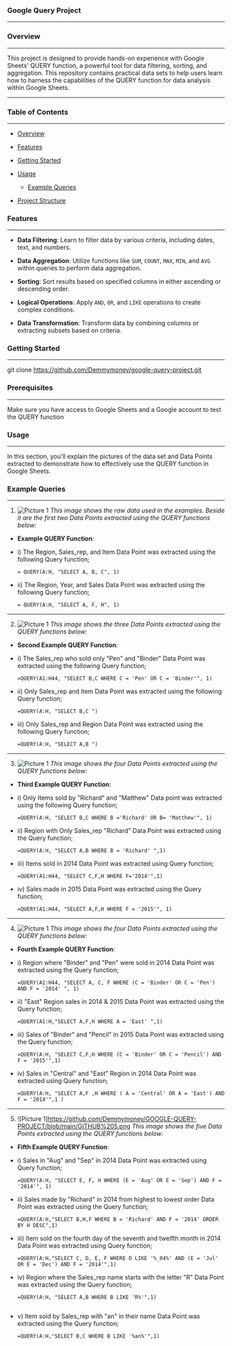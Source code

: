 ### Google Query Project
---
### Overview
---
This project is designed to provide hands-on experience with Google Sheets' QUERY function, a powerful tool for data filtering, sorting, and aggregation. This repository contains practical data sets to help users learn how to harness the capabilities of the QUERY function for data analysis within Google Sheets.

----

### Table of Contents
---
- [Overview](#overview)

- [Features](#features)

- [Getting Started](#getting-started)
  
- [Usage](#usage)
  - [Example Queries](#example-queries)
  
- [Project Structure](#project-structure)

### Features
---
- **Data Filtering**: Learn to filter data by various criteria, including dates, text, and numbers.

- **Data Aggregation**: Utilize functions like `SUM`, `COUNT`, `MAX`, `MIN`, and `AVG` within queries to perform data aggregation.

- **Sorting**: Sort results based on specified columns in either ascending or descending order.

- **Logical Operations**: Apply `AND`, `OR`, and `LIKE` operations to create complex conditions.

- **Data Transformation**: Transform data by combining columns or extracting subsets based on criteria.

### Getting Started
---
git clone https://github.com/Demmymoney/google-query-project.git

### Prerequisites
---
Make sure you have access to Google Sheets and a Google account to test the QUERY function

### Usage
---
In this section, you'll explain the pictures of the data set and Data Points extracted to demonstrate how to effectively use the QUERY function in Google Sheets.

### Example Queries
---
1) ![Picture 1](https://github.com/Demmymoney/GOOGLE-QUERY-PROJECT/blob/main/GITHUB%201.png)
*This image shows the raw data used in the examples. Beside it are the first two Data Points extracted using the QUERY functions below:*

- **Example QUERY Function**:
  
- i) The Region, Sales_rep, and Item Data Point was extracted using the following Query function;

  ```excel
  = QUERY(A:H, "SELECT A, B, C", 1)

- ii) The Region, Year, and Sales Data Point was extracted using the following Query function;

  ```excel
  = QUERY(A:H, "SELECT A, F, H", 1)
---
2) ![Picture 1](https://github.com/Demmymoney/GOOGLE-QUERY-PROJECT/blob/main/GITHUB%202.png)
*This image shows the three Data Points extracted using the QUERY functions below:*

- **Second Example QUERY Function**:

- i) The Sales_rep who sold only "Pen" and "Binder" Data Point was extracted using the following Query function;

  ```excel
  =QUERY(A1:H44, "SELECT B,C WHERE C = 'Pen' OR C = 'Binder'", 1)

- ii) Only Sales_rep and item Data Point was extracted using the following Query function;

  ```excel
  =QUERY(A:H, "SELECT B,C ")

- iii) Only Sales_rep and Region Data Point was extracted using the following Query function;

  ```excel
  =QUERY(A:H, "SELECT A,B ")
---
3) ![Picture 1](https://github.com/Demmymoney/GOOGLE-QUERY-PROJECT/blob/main/GITHUB%203.png)
*This image shows the four Data Points extracted using the QUERY functions below:*

- **Third Example QUERY Function**:

- i) Only Items sold by "Richard" and "Matthew" Data point was extracted using the following Query function;

  ```excel
  =QUERY(A:H, "SELECT B,C WHERE B ='Richard' OR B= 'Matthew'", 1)
  
- ii) Region with Only Sales_rep "Richard" Data Point was extracted using the Query function;

  ```excel
  =QUERY(A:H, "SELECT A,B WHERE B = 'Richard' ",1)

- iii) Items sold in 2014 Data Point was extracted using Query function;

  ```excel
  =QUERY(A1:H44, "SELECT C,F,H WHERE F='2014'",1)

- iv) Sales made in 2015 Data Point was extracted using the Query function;

  ```excel
  =QUERY(A1:H44, "SELECT A,F,H WHERE F = '2015'", 1)
---
4) ![Picture 1](https://github.com/Demmymoney/GOOGLE-QUERY-PROJECT/blob/main/GITHUB%204.png)
*This image shows the four Data Points extracted using the QUERY functions below:*

- **Fourth Example QUERY Function**:

- i) Region where "Binder" and "Pen" were sold in 2014 Data Point was extracted using the Query function;

  ```excel
  =QUERY(A1:H44, "SELECT A, C, F WHERE (C = 'Binder' OR C = 'Pen') AND F = '2014' ", 1)

- ii) "East" Region sales in 2014 & 2015 Data Point was extracted using the Query function;

  ```excel
  =QUERY(A1:H,"SELECT A,F,H WHERE A = 'East' ",1)

- iii) Sales of "Binder" and "Pencil" in 2015 Data Point was extracted using the Query function;

  ```excel
  =QUERY(A:H, "SELECT C,F,H WHERE (C = 'Binder' OR C = 'Pencil') AND F = '2015'",1)

- iv) Sales in "Central" and "East" Region in 2014 Data Point was extracted using Query function;

  ```excel
  =QUERY(A:H, "SELECT A,F ,H WHERE ( A = 'Central' OR A = 'East') AND F = '2014'",1 )
---
5) ![Picture 1]﻿https://github.com/Demmymoney/GOOGLE-QUERY-PROJECT/blob/main/GITHUB%205.png
*This image shows the five Data Points extracted using the QUERY functions below:*

- **Fifth Example QUERY Function**:

- i) Sales in "Aug" and "Sep" in 2014 Data Point was extracted using Query function;

  ```excel
  =QUERY(A:H, "SELECT E, F, H WHERE (E = 'Aug' OR E = 'Sep') AND F = '2014'", 1)

- ii) Sales made by "Richard" in 2014 from highest to lowest order Data Point was extracted using the Query function;

  ```excel
  =QUERY(A:H,"SELECT B,H,F WHERE B = 'Richard' AND F = '2014' ORDER BY H DESC",1)

- iii) Item sold on the fourth day of the seventh and twelfth month in 2014 Data Point was extracted using Query function;

  ```excel
  =QUERY(A:H,"SELECT C, D, E, F WHERE D LIKE '%_04%' AND (E = 'Jul' OR E = 'Dec') AND F = '2014'",1)

- iv) Region where the Sales_rep name starts with the letter "R" Data Point was extracted using the Query function;

  ```excel
  =QUERY(A:H, "SELECT A,B WHERE B LIKE 'R%'",1)
 
- v) Item sold by Sales_rep with "an" in their name Data Point was extracted using the Query function;

  ```excel
  =QUERY(A:H,"SELECT B,C WHERE B LIKE '%an%'",1)

